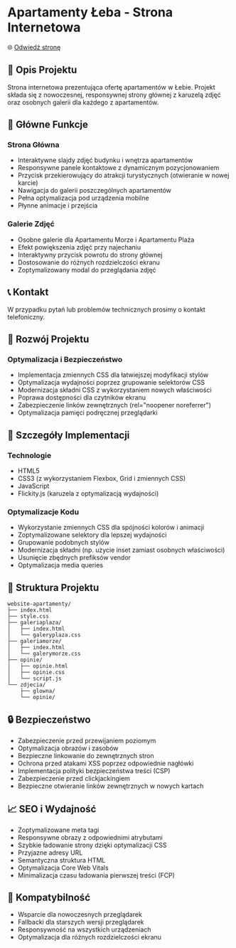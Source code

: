 # Apartamenty Łeba - Strona Internetowa

🌐 [Odwiedź stronę](https://morzeiplaza.com/)

## 📝 Opis Projektu
Strona internetowa prezentująca ofertę apartamentów w Łebie. Projekt składa się z nowoczesnej, responsywnej strony głównej z karuzelą zdjęć oraz osobnych galerii dla każdego z apartamentów.

## 🌟 Główne Funkcje

### Strona Główna
- Interaktywne slajdy zdjęć budynku i wnętrza apartamentów
- Responsywne panele kontaktowe z dynamicznym pozycjonowaniem
- Przycisk przekierowujący do atrakcji turystycznych (otwieranie w nowej karcie)
- Nawigacja do galerii poszczególnych apartamentów
- Pełna optymalizacja pod urządzenia mobilne
- Płynne animacje i przejścia

### Galerie Zdjęć
- Osobne galerie dla Apartamentu Morze i Apartamentu Plaża
- Efekt powiększenia zdjęć przy najechaniu
- Interaktywny przycisk powrotu do strony głównej
- Dostosowanie do różnych rozdzielczości ekranu
- Zoptymalizowany modal do przeglądania zdjęć

## 📞 Kontakt
W przypadku pytań lub problemów technicznych prosimy o kontakt telefoniczny.

## 🚀 Rozwój Projektu

### Optymalizacja i Bezpieczeństwo
- Implementacja zmiennych CSS dla łatwiejszej modyfikacji stylów
- Optymalizacja wydajności poprzez grupowanie selektorów CSS
- Modernizacja składni CSS z wykorzystaniem nowych właściwości
- Poprawa dostępności dla czytników ekranu
- Zabezpieczenie linków zewnętrznych (rel="noopener noreferrer")
- Optymalizacja pamięci podręcznej przeglądarki

## 🎨 Szczegóły Implementacji

### Technologie
- HTML5
- CSS3 (z wykorzystaniem Flexbox, Grid i zmiennych CSS)
- JavaScript
- Flickity.js (karuzela z optymalizacją wydajności)

### Optymalizacje Kodu
- Wykorzystanie zmiennych CSS dla spójności kolorów i animacji
- Zoptymalizowane selektory dla lepszej wydajności
- Grupowanie podobnych stylów
- Modernizacja składni (np. użycie inset zamiast osobnych właściwości)
- Usunięcie zbędnych prefiksów vendor
- Optymalizacja media queries

## 🔧 Struktura Projektu

```
website-apartamenty/
├── index.html
├── style.css
├── galeriaplaza/
│   ├── index.html
│   └── galeryplaza.css
├── galeriamorze/
│   ├── index.html
│   └── galerymorze.css
├── opinie/
│   ├── opinie.html
│   ├── opinie.css
│   └── script.js
└── zdjecia/
    ├── glowna/
    └── opinie/
```

## 🔒 Bezpieczeństwo
- Zabezpieczenie przed przewijaniem poziomym
- Optymalizacja obrazów i zasobów
- Bezpieczne linkowanie do zewnętrznych stron
- Ochrona przed atakami XSS poprzez odpowiednie nagłówki
- Implementacja polityki bezpieczeństwa treści (CSP)
- Zabezpieczenie przed clickjackingiem
- Bezpieczne otwieranie linków zewnętrznych w nowych kartach

## 📈 SEO i Wydajność
- Zoptymalizowane meta tagi
- Responsywne obrazy z odpowiednimi atrybutami
- Szybkie ładowanie strony dzięki optymalizacji CSS
- Przyjazne adresy URL
- Semantyczna struktura HTML
- Optymalizacja Core Web Vitals
- Minimalizacja czasu ładowania pierwszej treści (FCP)

## 🔄 Kompatybilność
- Wsparcie dla nowoczesnych przeglądarek
- Fallbacki dla starszych wersji przeglądarek
- Responsywność na wszystkich urządzeniach
- Optymalizacja dla różnych rozdzielczości ekranu
